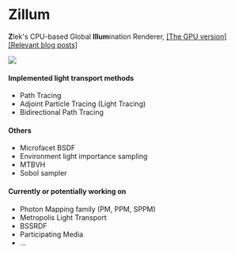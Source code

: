 # Zillum

**Z**lek's CPU-based Global **Illum**ination Renderer, [[The GPU version]](https://github.com/HummaWhite/ZillumGL) [[Relevant blog posts]](https://hummawhite.github.io/posts)

![](https://hummawhite.github.io/img/pt_bdpt_lpt.png)

#### Implemented light transport methods

- Path Tracing
- Adjoint Particle Tracing (Light Tracing)
- Bidirectional Path Tracing

#### Others

- Microfacet BSDF
- Environment light importance sampling
- MTBVH
- Sobol sampler

#### Currently or potentially working on

- Photon Mapping family (PM, PPM, SPPM)
- Metropolis Light Transport
- BSSRDF
- Participating Media
- ...

